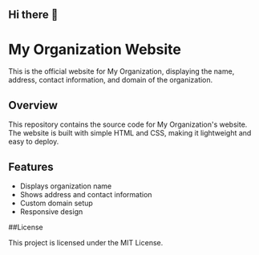 ## Hi there 👋

# My Organization Website

This is the official website for My Organization, displaying the name, address, contact information, and domain of the organization.

## Overview

This repository contains the source code for My Organization's website. The website is built with simple HTML and CSS, making it lightweight and easy to deploy.

## Features

- Displays organization name
- Shows address and contact information
- Custom domain setup
- Responsive design

##License

This project is licensed under the MIT License.
